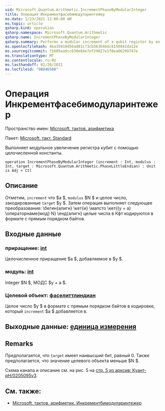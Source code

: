 ```yaml
---
uid: Microsoft.Quantum.Arithmetic.IncrementPhaseByModularInteger
title: Операция Инкрементфасебимодуларинтежер
ms.date: 1/23/2021 12:00:00 AM
ms.topic: article
qsharp.kind: operation
qsharp.namespace: Microsoft.Quantum.Arithmetic
qsharp.name: IncrementPhaseByModularInteger
qsharp.summary: Performs a modular increment of a qubit register by an integer constant.
ms.openlocfilehash: 4ba35010d56ad01c73cb563646dc8150842da12e
ms.sourcegitcommit: 71605ea9cc630e84e7ef29027e1f0ea06299747e
ms.translationtype: MT
ms.contentlocale: ru-RU
ms.lasthandoff: 01/26/2021
ms.locfileid: "98846580"
---
```

# <a name="incrementphasebymodularinteger-operation"></a>Операция Инкрементфасебимодуларинтежер

Пространство имен: [Microsoft. тактов. арифметика](xref:Microsoft.Quantum.Arithmetic)

Пакет: [Microsoft. такт. Standard](https://nuget.org/packages/Microsoft.Quantum.Standard)


Выполняет модульное увеличение регистра кубит с помощью целочисленной константы.

```qsharp
operation IncrementPhaseByModularInteger (increment : Int, modulus : Int, target : Microsoft.Quantum.Arithmetic.PhaseLittleEndian) : Unit is Adj + Ctl
```


## <a name="description"></a>Описание

Отметим, `increment` что $a $, `modulus` $N $ и целое число, закодированные `target` $y $.
Затем операция выполняет следующее преобразование: \бегин{алигн} \кет{и} \мапсто \кет{(y + a) \операторнаме{мод} N} \енд{алигн} целые числа в Кфт кодируются в формате с прямым порядком байтов.

## <a name="input"></a>Входные данные

### <a name="increment--int"></a>приращение: [int](xref:microsoft.quantum.lang-ref.int)

Целочисленное приращение $a $, добавляемое в $y $.


### <a name="modulus--int"></a>модуль: [int](xref:microsoft.quantum.lang-ref.int)

Integer $N $, МОДС $y + a $.


### <a name="target--phaselittleendian"></a>Целевой объект: [фаселиттлиндиан](xref:Microsoft.Quantum.Arithmetic.PhaseLittleEndian)

Целое число $y $ в формате с прямым порядком байтов в кодировке, который `increment` $a $ добавляется в.



## <a name="output--unit"></a>Выходные данные: [единица измерения](xref:microsoft.quantum.lang-ref.unit)



## <a name="remarks"></a>Remarks

Предполагается, что `target` имеет наивысший бит, равный 0.
Также предполагается, что значение целевого объекта меньше $N $.

Схема канала и описание см. на рис. 5 на [стр. 5 из арксив: Куант-pH/0205095v3](https://arxiv.org/pdf/quant-ph/0205095v3.pdf#page=5).

## <a name="see-also"></a>См. также:

- [Microsoft. тактов. арифметик. Инкрементбимодуларинтежер](xref:Microsoft.Quantum.Arithmetic.IncrementByModularInteger)